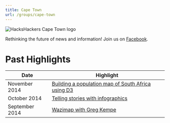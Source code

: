 ```yaml
---
title: Cape Town
url: /groups/cape-town
---
```


![HacksHackers Cape Town logo](https://upload.wikimedia.org/wikipedia/commons/8/80/View_of_Cape_Town_from_the_Terraces_building.jpg)

Rethinking the future of news and information! Join us on [Facebook](https://www.facebook.com/HacksHackersCapeTown).

# Past Highlights

| **Date**  | **Highlight** |  
|-----------|---------------|  
| November 2014 | [Building a population map of South Africa using D3](https://www.meetup.com/Hacks-Hackers-Cape-Town/events/217753382/) |
| October 2014 | [Telling stories with infographics](https://www.meetup.com/Hacks-Hackers-Cape-Town/events/209436422/) |
| September 2014 | [Wazimap with Greg Kempe](https://www.meetup.com/Hacks-Hackers-Cape-Town/events/202267032/) |   
